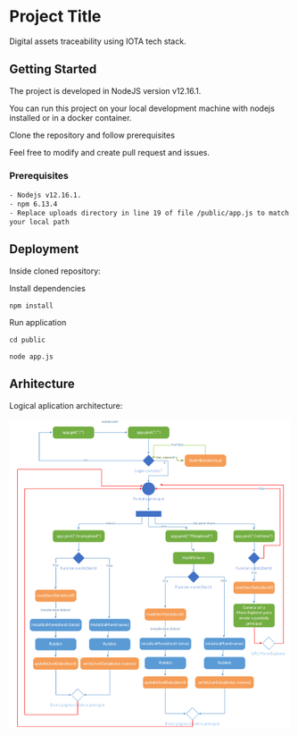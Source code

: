# Project Title

Digital assets traceability using IOTA tech stack.

## Getting Started

The project is developed in NodeJS version v12.16.1. 

You can run this project on your local development machine with nodejs installed or in a docker container.

Clone the repository and follow prerequisites

Feel free to modify and create pull request and issues.

### Prerequisites

```
- Nodejs v12.16.1.
- npm 6.13.4
- Replace uploads directory in line 19 of file /public/app.js to match your local path
```

## Deployment

Inside cloned repository:

Install dependencies
````
npm install
````

Run application

````
cd public
````

````
node app.js
````

## Arhitecture

Logical aplication architecture:


![Image description](https://github.com/DalWhite/traceability-iota/blob/master/Architecture.png)



